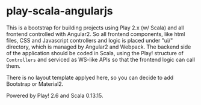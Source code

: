 # play-scala-angularjs

This is a bootstrap for building projects using Play 2.x (w/ Scala) and all frontend controlled with Angular2. So all frontend components, like html files, CSS and Javascript controllers and logic is placed under "ui/" directory, which is managed by Angular2 and Webpack. The backend side of the application should be coded in Scala, using the Play! structure of <code>Controllers</code> and serviced as WS-like APIs so that the frontend logic can call them.

There is no layout template applyed here, so you can decide to add Bootstrap or Material2.



Powered by Play! 2.6 and Scala 0.13.15.
